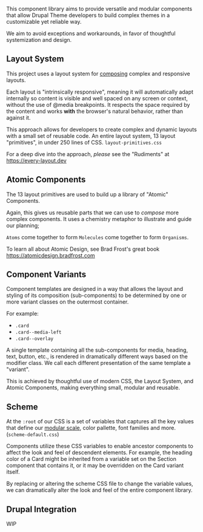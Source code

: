 This component library aims to provide versatile and modular components that allow Drupal Theme developers to build complex themes in a customizable yet reliable way.

We aim to avoid exceptions and workarounds, in favor of thoughtful systemization and design.


## Layout System

This project uses a layout system for [composing](https://every-layout.dev/rudiments/composition/) complex and responsive layouts.

Each layout is "intrinsically responsive", meaning it will automatically adapt internally so content is visible and well spaced on any screen or context, without the use of @media breakpoints. It respects the space required by the content and works **with** the browser's natural behavior, rather than against it.

This approach allows for developers to create complex and dynamic layouts with a small set of reusable code. An entire layout system, 13 layout "primitives", in under 250 lines of CSS. `layout-primitives.css`

For a deep dive into the approach, *please* see the "Rudiments" at https://every-layout.dev


## Atomic Components

The 13 layout primitives are used to build up a library of "Atomic" Components.

Again, this gives us reusable parts that we can use to *compose* more complex components. It uses a chemistry metaphor to illustrate and guide our planning;

`Atoms` come together to form `Molecules` come together to form `Organisms`.

To learn all about Atomic Design, see Brad Frost's great book https://atomicdesign.bradfrost.com


## Component Variants

Component templates are designed in a way that allows the layout and styling of its composition (sub-components) to be determined by one or more variant classes on the outermost container.

For example:

  - `.card`
  - `.card--media-left`
  - `.card--overlay`

A single template containing all the sub-components for media, heading, text, button, etc., is rendered in dramatically different ways based on the modifier class. We call each different presentation of the same template a "variant".

This is achieved by thoughtful use of modern CSS, the Layout System, and Atomic Components, making everything small, modular and reusable.


## Scheme

At the `:root` of our CSS is a set of variables that captures all the key values that define our [modular scale](https://every-layout.dev/rudiments/modular-scale/), color pallette, font families and more. (`scheme-default.css`)

Components utilize these CSS variables to enable ancestor components to affect the look and feel of descendent elements. For example, the heading color of a Card might be inherited from a variable set on the Section component that contains it, or it may be overridden on the Card variant itself.

By replacing or altering the scheme CSS file to change the variable values, we can dramatically alter the look and feel of the entire component library.


## Drupal Integration

WIP
